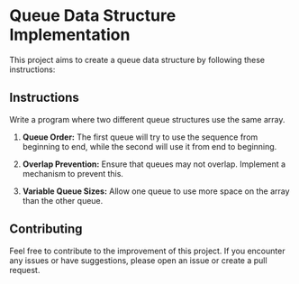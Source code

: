 # Queue Data Structure Implementation

This project aims to create a queue data structure by following these instructions:

## Instructions

Write a program where two different queue structures use the same array.

1. **Queue Order:**
   The first queue will try to use the sequence from beginning to end, while the second will use it from end to beginning.

2. **Overlap Prevention:**
   Ensure that queues may not overlap. Implement a mechanism to prevent this.

3. **Variable Queue Sizes:**
   Allow one queue to use more space on the array than the other queue.
   
## Contributing

Feel free to contribute to the improvement of this project. If you encounter any issues or have suggestions, please open an issue or create a pull request.
